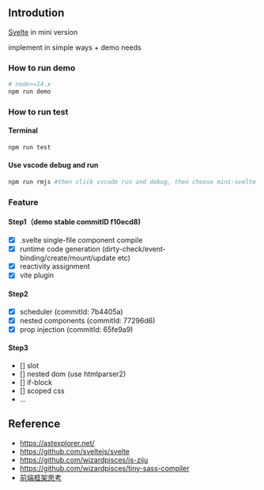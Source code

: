 ## Introdution
[Svelte](https://svelte.dev/) in mini version

implement in simple ways + demo needs
### How to run demo
```bash
# node>=14.x
npm run demo
```
### How to run test
#### Terminal
```bash
npm run test
```
#### Use vscode debug and run
```bash
npm run rmjs #then click vscode run and debug, then choose mini-svelte to run (reference experiment/.vscode/launch.json)
```

### Feature

#### Step1（demo stable commitID f10ecd8)
* [x] .svelte single-file component compile
* [x] runtime code generation (dirty-check/event-binding/create/mount/update etc)
* [x] reactivity assignment
* [x] vite plugin

#### Step2
* [x] scheduler (commitId: 7b4405a)
* [x] nested components (commitId: 77296d6)
* [x] prop injection (commitId: 65fe9a9)

#### Step3
* [] slot
* [] nested dom (use htmlparser2)
* [] if-block
* [] scoped css
* ...

## Reference

* https://astexplorer.net/
* https://github.com/sveltejs/svelte
* https://github.com/wizardpisces/js-ziju
* https://github.com/wizardpisces/tiny-sass-compiler
* [前端框架思考](https://wizardpisces.github.io/blog/%E5%89%8D%E7%AB%AF%E6%A1%86%E6%9E%B6%E6%80%9D%E8%80%83)
